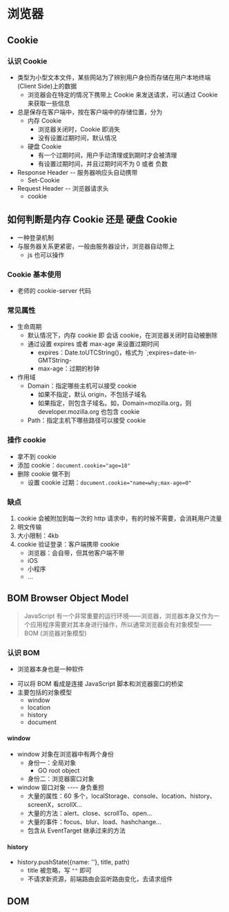 <!--
 * @Author: your name
 * @Date: 2021-11-12 20:03:52
 * @LastEditTime: 2021-11-13 22:08:41
 * @LastEditors: Please set LastEditors
 * @Description: 浏览器相关知识
 * @FilePath: \coderwhy\浏览器.md
-->

# 浏览器

## Cookie

### 认识 Cookie

- 类型为小型文本文件，某些网站为了辨别用户身份而存储在用户本地终端(Client Side)上的数据
  - 浏览器会在特定的情况下携带上 Cookie 来发送请求，可以通过 Cookie 来获取一些信息
- 总是保存在客户端中，按在客户端中的存储位置，分为
  - 内存 Cookie
    - 浏览器关闭时，Cookie 即消失
    - 没有设置过期时间，默认情况
  - 硬盘 Cookie
    - 有一个过期时间，用户手动清理或到期时才会被清理
    - 有设置过期时间，并且过期时间不为 0 或者 负数
- Response Header -- 服务器响应头自动携带
  - Set-Cookie
- Request Header -- 浏览器请求头
  - cookie

## 如何判断是内存 Cookie 还是 硬盘 Cookie

- 一种登录机制
- 与服务器关系更紧密，一般由服务器设计，浏览器自动带上
  - js 也可以操作

### Cookie 基本使用

- 老师的 cookie-server 代码

### 常见属性

- 生命周期
  - 默认情况下，内存 cookie 即 会话 cookie，在浏览器关闭时自动被删除
  - 通过设置 expires 或者 max-age 来设置过期时间
    - expires：Date.toUTCString()，格式为 `;expires=date-in-GMTString-
    - max-age：过期的秒钟
- 作用域
  - Domain：指定哪些主机可以接受 cookie
    - 如果不指定，默认 origin，不包括子域名
    - 如果指定，则包含子域名。如，Domain=mozilla.org，则 developer.mozilla.org 也包含 cookie
  - Path：指定主机下哪些路径可以接受 cookie

### 操作 cookie

- 拿不到 cookie
- 添加 cookie：`document.cookie="age=18"`
- 删除 cookie 做不到
  - 设置 cookie 过期：`document.cookie="name=why;max-age=0"`

### 缺点

1. cookie 会被附加到每一次的 http 请求中，有的时候不需要，会消耗用户流量
2. 明文传输
3. 大小限制：4kb
4. cookie 验证登录：客户端携带 cookie
   - 浏览器：会自带，但其他客户端不带
   - iOS
   - 小程序
   - ...

## BOM Browser Object Model

> JavaScript 有一个非常重要的运行环境——浏览器，浏览器本身又作为一个应用程序需要对其本身进行操作，所以通常浏览器会有对象模型——BOM (浏览器对象模型)

### 认识 BOM

- 浏览器本身也是一种软件

* 可以将 BOM 看成是连接 JavaScript 脚本和浏览器窗口的桥梁
* 主要包括的对象模型
  - window
  - location
  - history
  - document

#### window

- window 对象在浏览器中有两个身份
  - 身份一：全局对象
    - GO root object
  - 身份二：浏览器窗口对象
- window 窗口对象 ---- 身负重担
  - 大量的属性：60 多个，localStorage、console、location、history、screenX，scrollX...
  - 大量的方法：alert、close、scrollTo、open...
  - 大量的事件：focus、blur、load、hashchange...
  - 包含从 EventTarget 继承过来的方法

#### history

- history.pushState({name: ''}, title, path)
  - title 被忽略，写 `""` 即可
  - 不请求新资源，前端路由会监听路由变化，去请求组件

## DOM
